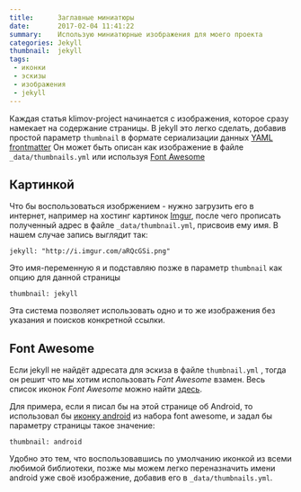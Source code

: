 ```yaml
---
title:      Заглавные миниатюры
date:       2017-02-04 11:41:22
summary:    Использую миниатюрные изображения для моего проекта
categories: Jekyll
thumbnail:  jekyll
tags:
 - иконки
 - эскизы
 - изображения
 - jekyll
---
```


Каждая статья klimov-project начинается с изображения, которое сразу
намекает на содержание страницы. В jekyll это легко сделать, добавив простой
параметр `thumbnail` в формате сериализации данных [YAML frontmatter][1]
Он может быть описан как изображение в файле `_data/thumbnails.yml` или
используя [Font Awesome][2]

## Картинкой

Что бы воспользоваться изобржением - нужно загрузить его в интернет, например 
на хостинг картинок [Imgur][3], после чего прописать полученный адрес в файле 
`_data/thumbnail.yml`, присвоив ему имя. В нашем случае запись выглядит так:
 
```
jekyll: "http://i.imgur.com/aRQcGSi.png"
```

Это имя-переменную я и подставляю позже в параметр `thumbnail` как опцию для 
данной страницы

```
thumbnail: jekyll
```

Эта система позволяет использовать одно и то же изображения без указания и 
поисков конкретной ссылки.

## Font Awesome

Если jekyll не найдёт адресата для эскиза в файле `thumbnail.yml` , тогда
он решит что мы хотим использовать *Font Awesome* взамен. Весь список иконок
*Font Awesome* можно найти [здесь][4].

Для примера, если я писал бы на этой странице об Android, то использовал бы
[иконку android][5] из набора font awesome, и задал бы параметру страницы такое
значение:

```
thumbnail: android
```

Удобно это тем, что воспользовавшись по умолчанию иконкой из всеми любимой библиотеки,
позже мы можем легко переназначить имени android уже своё изображение, добавив его в
 `_data/thumbnails.yml`. 

[1]: http://jekyllrb.com/docs/frontmatter/
[2]: http://fortawesome.github.io/Font-Awesome/
[3]: http://imgur.com/
[4]: http://fortawesome.github.io/Font-Awesome/icons/
[5]: http://fortawesome.github.io/Font-Awesome/icon/android/
